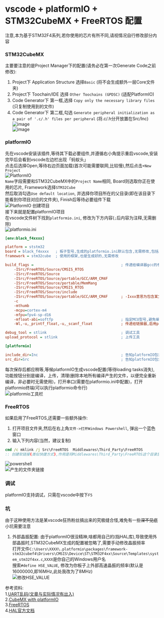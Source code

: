 # vscode + platformIO + STM32CubeMX + FreeRTOS 配置 #

注意,本为基于STM32F4系列,若你使用的芯片有所不同,请视情况自行修改部分内容  

### STM32CubeMX ###
主要要注意的是Project Manager下的配置(请务必在第一次Generate Code之前修改):  
1. Project下 Application Structure 选择`Basic` (将不会生成额外一层Core文件夹)  
2. Project下 Toochain/IDE 选择 `Other Toochains (GPDSC)` (适配PlatformIO)  
3. Code Generator下 第一框,选择 `Copy only the necessary library files` (只复制使用到的文件)  
4. Code Generator下 第二框,勾选 `Generate peripheral initialization as a pair of '.c/.h' files per peripheral` (将.c/.h分开放置在Src/Inc)  
![image](./images/stmcube1.png)  
![image](./images/stmcube2.png)  

### platformIO ###
先在vscode安装该插件,等待其下载必要组件,并遵循右小角提示重启vscode,安装完毕后会看到vscode左边栏出现「蚂蚁头」  
点击后选择Open,等待右边页面加载(首次可能需要联网,比较慢),然后点击`+New Project`  
![PlatformIO](./images/pio1.png "PlatformIO")  
`Name`字段需要和STM32CubeMX中的`Project Name`相同, Board则选取你正在使用的芯片, Framework选择`STM32Cube`  
然后取消勾选`Use default location`, 并选择你项目所在的父目录(即在该目录下能看到你项目对应的文件夹), Finish后等待必要组件下载  
![PlatformIO 创建项目](./images/pio2.png "PlatformIO 创建项目")  
接下来就是配置platformIO项目  
在vscode文件树下找到`platformio.ini`, 修改为下方内容(`;`后内容为注释,无需删除)  
![platformio.ini](./images/pio3.png "platformio.ini")  
```ini
[env:black_f4xxxx]

platform = ststm32
board = black_f4xxxx   ; 板子型号,生成的platformio.ini默认包含,无需修改,包括上方的env:black_f4xxxx
framework = stm32cube  ; 使用的框架,也是生成好的,无需修改

build_flags =                                        ; 传递给编译器gcc的参数
    -ISrc/FreeRTOS/Source/CMSIS_RTOS
    -ISrc/FreeRTOS/Source
    -ISrc/FreeRTOS/Source/portable/GCC/ARM_CM4F
    -ISrc/FreeRTOS/Source/portable/MemMang
    -ISrc/FreeRTOS/Source/CMSIS_RTOS
    -ISrc/FreeRTOS/Source/include
    -ISrc/FreeRTOS/Source/portable/GCC/ARM_CM4F      ; -Ixxx意思为包含某文件夹,让编译器在这些问价夹下搜索源文件,若未启用FreeRTOS,则不要添加
    -c
    -mthumb
    -mcpu=cortex-m4
    -mfpu=fpv4-sp-d16
    -mfloat-abi=softfp                               ; 指定MCU型号,避免编译器生成不正确的汇编指令
    -Wl,-u,_printf_float,-u,_scanf_float             ; 传递给链接器,启用printf的浮点数输出功能(%f)

debug_tool = stlink                                  ; 调试工具
upload_protocol = stlink                             ; 上传工具

[platformio]

include_dir=Inc                                      ; 告知platformIO包含.h的目录
src_dir=Src                                          ; 告知platformIO包含.c的目录
```
每次保存后都应稍等,等候platformIO生成vscode配置(等待loading tasks消失),  
功能按钮分别是编译，上传，清理(删除本地所有编译产生的文件，以便完全重新编译，非必要时无需使用)，打开串口(需要在platformio.ini中配置)，打开platformio终端(可以执行platformio命令行)  
![platformio工具栏](./images/pio4.png "platformio工具栏")  


### FreeRTOS ###
如果启用了FreeRTOS,还需要一些额外操作:  
1. 打开项目文件夹,然后在右上角`文件->打开Windows Powershell`, 弹出一个蓝色窗口  
2. 输入下列内容(当然，建议复制)  
```cmd
cmd /c mklink /j Src\FreeRTOS  Middlewares\Third_Party\FreeRTOS
:: 创建软链接(类似快捷方式),作用是将Middlewares\Third_Party\FreeRTOS这个目录放在Src下，以便让platformIO找到
```
![powershell](./images/freertos1.png "powershell")  
![产生的文件夹链接](./images/freertos2.png "产生的文件夹链接")  


### 调试 ###
platformIO支持调试，只需在vscode中按下`F5`  


### 坑 ###
由于这种使用方法是某vscode狂热粉丝搞出来的究极缝合怪,难免有一些~~深不见底~~小坑需要注意  

1. 外部晶振配置:
由于platformIO很没精神,啥都用自己的(指HAL库),导致使用外部晶振时,STM32CubeMX生成的配置被忽略了,需要手动修改晶振频率  
打开文件`C:\Users\XXXX\.platformio\packages\framework-stm32cubef4\Drivers\CMSIS\Device\ST\STM32F4xx\Source\Templates\system_stm32f4xx.c`,`XXXX`是你自己的Windows用户名  
搜索`#define HSE_VALUE`, 修改为你板子上外部高速晶振的频率(默认是16000000,即16MHz,此处我改为了8MHz)  
![修改HSE_VALUE](./images/hse.png "修改HSE_VALUE")  


参考资料:  
1.[UART乱码(文章与实际情况有出入)](https://blog.csdn.net/xiebaocheng12138/article/details/78116393)  
2.[CubeMX with platformIO](https://community.platformio.org/t/cubemx-with-freertos/6463)  
3.[FreeRTOS](https://zhuanlan.zhihu.com/p/90608412)  
4.[HAL官方文档](https://www.st.com/resource/en/user_manual/dm00105879-description-of-stm32f4-hal-and-ll-drivers-stmicroelectronics.pdf)  
